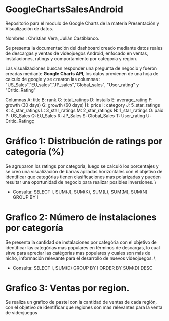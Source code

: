# GoogleChartsSalesAndroid
Repositorio para el modulo de Google Charts de la materia Presentación y Visualización de datos.

Nombres : Christian Vera, Julián Castiblanco.


Se presenta la documentación del dashboard creado mediante datos reales de descargas y ventas de videojuegos Android,  enfocado en ventas, instalaciones, ratings y comportamiento por categoría y región.

Las visualizaciones buscan responder una pregunta de negocio y fueron creadas mediante **Google Charts API**, los datos provienen de una hoja de calculo de google y se crearon las columnas : "US_Sales","EU_sales","JP_sales","Global_sales", "User_rating" y "Critic_Rating"

Columnas
A: title
B: rank
C: total_ratings
D: installs
E: average_rating
F: growth (30 days)
G: growth (60 days)
H: price
I: category
J: 5_star_ratings
K: 4_star_ratings
L: 3_star_ratings
M: 2_star_ratings
N: 1_star_ratings
O: paid
P: US_Sales
Q: EU_Sales
R: JP_Sales
S: Global_Sales
T: User_rating
U: Critic_Ratingç

# Gráfico 1: Distribución de ratings por categoría (%)

Se agruparon los ratings por categoría, luego se calculó los porcentajes y se creo una visualización de barras apiladas horizontales con el objetivo de identificar que categórias tienen clasificaciones mas polarizadas y pueden resultar una oportunidad de negocio para realizar posibles inversiones.
\\
* Consulta: SELECT I, SUM(J), SUM(K), SUM(L), SUM(M), SUM(N) GROUP BY I

# Grafico 2: Número de instalaciones por categoría

Se presenta la cantidad de instalaciones por categória con el objetivo de identificar las categórias mas populares en términos de descargas, lo cual sirve para apreciar las catégorias mas populares y cuales son más de nicho, información relevante para el desarrollo de nuevos videojuegos.
\\
* Consulta: SELECT I, SUM(D) GROUP BY I ORDER BY SUM(D) DESC

# Grafico 3: Ventas por region.

Se realiza un grafico de pastel con la cantidad de ventas de cada región, con el objetivo de identificar que regiones son mas relevantes para la venta de videojuegos 